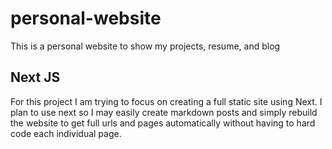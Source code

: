 # personal-website

This is a personal website to show my projects, resume, and blog

## Next JS

For this project I am trying to focus on creating a full static site using Next. I plan to use next so I may easily create markdown posts and simply rebuild the website to get full urls and pages automatically without having to hard code each individual page.
